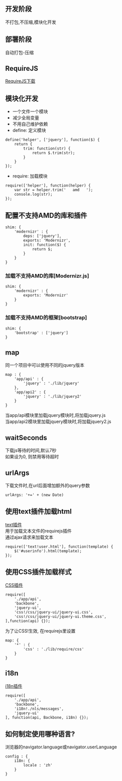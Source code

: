 ## 开发阶段
不打包,不压缩,模块化开发
## 部署阶段
自动打包-压缩
## RequireJS
[RequireJS下载](https://github.com/requirejs/requirejs)
## 模块化开发
* 一个文件一个模块
* 减少全局变量
* 不用自己维护依赖
* define: 定义模块
```
define('helper', ['jquery'], function($) {
	return {
		trim: function(str) {
			return $.trim(str);
		}
	}
});
```
* require: 加载模块
```
require(['helper'], function(helper) {
	var str = helper.trim('   amd   ');
	console.log(str);
});
```
## 配置不支持AMD的库和插件
```
shim: {
	'modernizr' : {
		deps: ['jquery'],
		exports: 'Modernizr',
		init: function($) {
			return $;
		}
	}
}
```
### 加载不支持AMD的库[Modernizr.js]
```
shim: {
	'modernizr' : {
		exports: 'Modernizr'
	}
}
```
### 加载不支持AMD的框架[bootstrap]
```
shim: {
	'bootstrap' : ['jquery']
}
```
## map
同一个项目中可以使用不同的jquery版本
```
map : {
	'app/api' : {
		'jquery' : './lib/jquery'
	},
	'app/api2' : {
		'jquery' : './lib/jquery2'
	}
}
```
当app/api模块里加载jquery模块时,将加载jquery.js  
当app/api2模块里加载jquery模块时,将加载jquery2.js  
## waitSeconds
下载js等待的时间,默认7秒  
如果设为0, 则禁用等待超时  
## urlArgs
下载文件时,在url后面增加额外的query参数
```
urlArgs: '+=' + (new Date)
```
## 使用text插件加载html
[text插件](https://github.com/requirejs/text)  
用于加载文本文件的requirejs插件  
通过ajax请求来加载文本  
```
require(['text!user.html'], function(template) {
	$('#userinfo').html(template);
});
```
## 使用CSS插件加载样式
[CSS插件](https://github.com/guybedford/require-css)
```
require([
	'./app/api',
	'backbone',
	'jquery-ui',
	'css!/css/jquery-ui/jquery-ui.css',
	'css!/css/jquery-ui/jquery-ui.theme.css',
],function(api) {});
```
为了让CSS!生效, 在requirejs里设置
```
map: {
	'*' : {
		'css' : './lib/require/css'
	}
}
```
## i18n
[i18n插件](https://github.com/requirejs/i18n)
```
require([
	'./app/api',
	'backbone',
	'i18n!./nls/messages',
	'jquery-ui'
], function(api, Backbone, i18n) {});
```
## 如何制定使用哪种语言?
浏览器的navigator.language或navigator.userLanguage
```
config : {
	i18n: {
		locale : 'zh'
	}
}
```






























